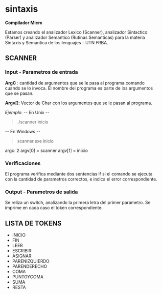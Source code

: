 # sintaxis
**Compilador Micro**

Estamos creando el analizador Lexico (Scanner), analizador Sintactico (Parser) y analizador Semantico (Rutinas Semanticas) para la materia Sintaxis y Semantica
de los lenguajes - UTN FRBA.

##  SCANNER 
### Input - Parametros de entrada 

**ArgC** : cantidad de argumentos que se le pasa al programa comando cuando se lo invoca. El nombre del programa es parte de los argumentos que se pasan.

**Argv[]**: Vector de Char con los argumentos que se le pasan al programa.

*Ejemplo*:
-- En Unix -- 
> ./scanner inicio

-- En Windows --
> scanner.exe inicio

argc: 2
argv[0] = scanner
argv[1] = inicio

### Verificaciones

El programa verifica mediante dos sentencias if si el comando se ejecuta con la cantidad de parametros correctos, e indica el error correspondiente.

### Output - Parametros de salida

Se reliza un switch, analizando la primera letra del primer parametro. Se imprime en cada caso el token correspondiente.

## LISTA DE TOKENS

+ INICIO
+ FIN
+ LEER
+ ESCRIBIR
+ ASIGNAR
+ PARENIZQUIERDO
+ PARENDERECHO
+ COMA
+ PUNTOYCOMA
+ SUMA
+ RESTA
